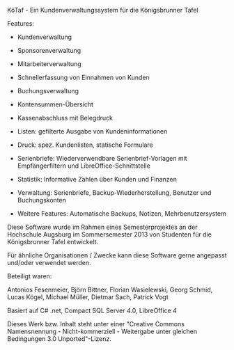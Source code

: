 KöTaf - Ein Kundenverwaltungssystem für die Königsbrunner Tafel



Features:

- Kundenverwaltung
- Sponsorenverwaltung
- Mitarbeiterverwaltung

- Schnellerfassung von Einnahmen von Kunden
- Buchungsverwaltung
- Kontensummen-Übersicht
- Kassenabschluss mit Belegdruck

- Listen: gefilterte Ausgabe von Kundeninformationen
- Druck: spez. Kundenlisten, statische Formulare
- Serienbriefe: Wiederverwendbare Serienbrief-Vorlagen mit Empfängerfiltern und LibreOffice-Schnittstelle
- Statistik: Informative Zahlen über Kunden und Finanzen

- Verwaltung: Serienbriefe, Backup-Wiederherstellung, Benutzer und Buchungskonten

- Weitere Features: Automatische Backups, Notizen, Mehrbenutzersystem


Diese Software wurde im Rahmen eines Semesterprojektes an der Hochschule Augsburg im Sommersemester 2013 von Studenten für die Königsbrunner Tafel entwickelt.

Für ähnliche Organisationen / Zwecke kann diese Software gerne angepasst und/oder verwendet werden.

Beteiligt waren:

Antonios Fesenmeier, 
Björn Bittner, 
Florian Wasielewski, 
Georg Schmid, 
Lucas Kögel, 
Michael Müller, 
Dietmar Sach, 
Patrick Vogt

Basiert auf C# .net, Compact SQL Server 4.0, LibreOffice 4

Dieses Werk bzw. Inhalt steht unter einer "Creative Commons Namensnennung - Nicht-kommerziell - Weitergabe unter gleichen Bedingungen 3.0 Unported"-Lizenz.
